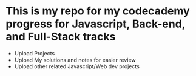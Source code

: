 # This is my repo for my codecademy progress for Javascript, Back-end, and Full-Stack tracks
- Upload Projects
- Upload My solutions and notes for easier review
- Upload other related Javascript/Web dev projects

